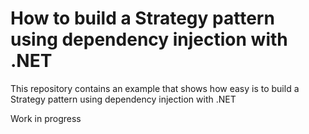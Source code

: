 # How to build a Strategy pattern using dependency injection with .NET

This repository contains an example that shows how easy is to build a Strategy pattern using dependency injection with .NET

Work in progress
